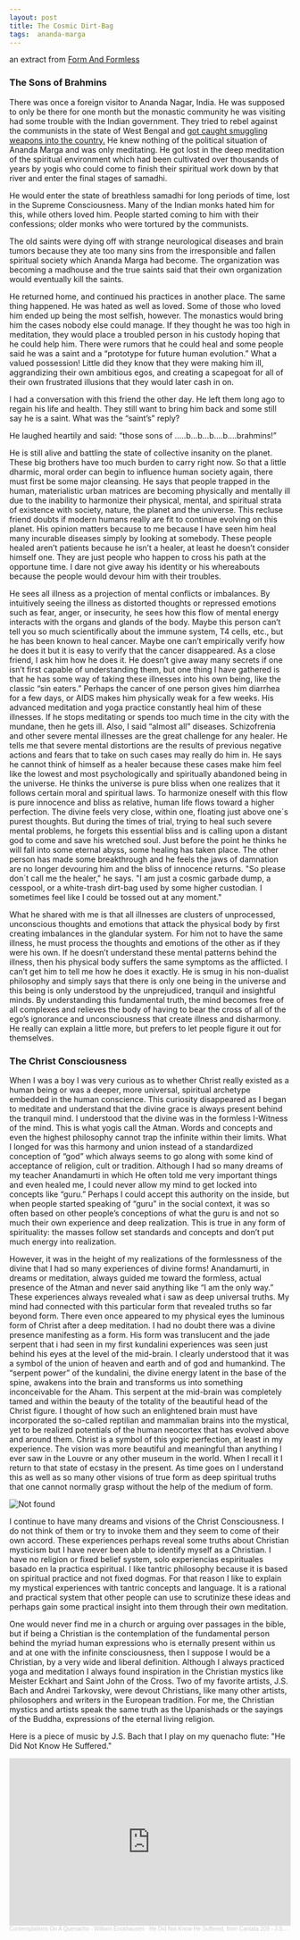 ```yaml
---
layout: post
title: The Cosmic Dirt-Bag
tags:  ananda-marga
---
```

an extract from <a href="https://williamenck.github.io/form-and-formless/">Form And Formless</a>

### The Sons of Brahmins

There was once a foreign visitor to Ananda Nagar, India. He was supposed to only be there for one month but the monastic community he was visiting had some trouble with the Indian government.  They tried to rebel against the communists in the state of West Bengal and <a href="https://williamenck.github.io/the-debate/">got caught smuggling weapons into the country.</a>  He knew nothing of the political situation of Ananda Marga and was only meditating.  He got lost in the deep meditation of the spiritual environment which had been cultivated over thousands of years by yogis who could come to finish their spiritual work down by that river and enter the final stages of samadhi.

He would enter the state of breathless samadhi for long periods of time, lost in the Supreme Consciousness. Many of the Indian monks hated him for this, while others loved him. People started coming to him with their confessions; older monks who were tortured by the communists.

The old saints were dying off with strange neurological diseases and brain tumors because they ate too many sins from the irresponsible and fallen spiritual society which Ananda Marga had become. The organization was becoming a madhouse and the true saints said that their own organization would eventually kill the saints.

He returned home, and continued his practices in another place. The same thing happened. He was hated as well as loved. Some of those who loved him ended up being the most selfish, however. The monastics would bring him the cases nobody else could manage. If they thought he was too high in meditation, they would place a troubled person in his custody hoping that he could help him. There were rumors that he could heal and some people said he was a saint and a “prototype for future human evolution.” What a valued possession! Little did they know that they were making him ill, aggrandizing their own ambitious egos, and creating a scapegoat for all of their own frustrated illusions that they would later cash in on.  

I had a conversation with this friend the other day. He left them long ago to regain his life and health. They still want to bring him back and some still say he is a saint. What was the “saint’s” reply?

He laughed heartily and said: “those sons of …..b…b…b….b….brahmins!”

He is still alive and battling the state of collective insanity on the planet. These big brothers have too much burden to carry right now. So that a little dharmic, moral order can begin to influence human society again, there must first be some major cleansing. He says that people trapped in the human, materialistic urban matrices are becoming physically and mentally ill due to the inability to harmonize their physical, mental, and spiritual strata of existence with society, nature, the planet and the universe. This recluse friend doubts if modern humans really are fit to continue evolving on this planet. His opinion matters because to me because I have seen him heal many incurable diseases simply by looking at somebody. These people healed aren’t patients because he isn’t a healer, at least he doesn’t consider himself one. They are just people who happen to cross his path at the opportune time. I dare not give away his identity or his whereabouts because the people would devour him with their troubles.

He sees all illness as a projection of mental conflicts or imbalances. By intuitively seeing the illness as distorted thoughts or repressed emotions such as fear, anger, or insecurity, he sees how this flow of mental energy interacts with the organs and glands of the body. Maybe this person can’t tell you so much scientifically about the immune system, T4 cells, etc., but he has been known to heal cancer. Maybe one can’t empirically verify how he does it but it is easy to verify that the cancer disappeared. As a close friend, I ask him how he does it. He doesn’t give away many secrets if one isn’t first capable of understanding them, but one thing I have gathered is that he has some way of taking these illnesses into his own being, like the classic “sin eaters.” Perhaps the cancer of one person gives him diarrhea for a few days, or AIDS makes him physically weak for a few weeks. His advanced meditation and yoga practice constantly heal him of these illnesses. If he stops meditating or spends too much time in the city with the mundane, then he gets ill.  Also, I said “almost all” diseases.  Schizofrenia and other severe mental illnesses are the great challenge for any healer.  He tells me that severe mental distortions are the results of previous negative actions and fears that to take on such cases may really do him in.  He says he cannot think of himself as a healer because these cases make him feel like the lowest and most psychologically and spiritually abandoned being in the universe.  He thinks the universe is pure bliss when one realizes that it follows certain moral and spiritual laws.  To harmonize oneself with this flow is pure innocence and bliss as relative, human life flows toward a higher perfection.  The divine feels very close, within one, floating just above one´s purest thoughts.  But during the times of trial, trying to heal such severe mental problems, he forgets this essential bliss and is calling upon a distant god to come and save his wretched soul.  Just before the point he thinks he will fall into some eternal abyss, some healing has taken place.  The other person has made some breakthrough and he feels the jaws of damnation are no longer devouring him and the bliss of innocence returns.  "So please don´t call me the healer," he says.  "I am just a cosmic garbade dump, a cesspool, or a white-trash dirt-bag used by some higher custodian.  I sometimes feel like I could be tossed out at any moment."

What he shared with me is that all illnesses are clusters of unprocessed, unconscious thoughts and emotions that attack the physical body by first creating imbalances in the glandular system. For him not to have the same illness, he must process the thoughts and emotions of the other as if they were his own. If he doesn’t understand these mental patterns behind the illness, then his physical body suffers the same symptoms as the afflicted. I can’t get him to tell me how he does it exactly. He is smug in his non-dualist philosophy and simply says that there is only one being in the universe and this being is only understood by the unprejudiced, tranquil and insightful minds. By understanding this fundamental truth, the mind becomes free of all complexes and relieves the body of having to bear the cross of all of the ego’s ignorance and unconsciousness that create illness and disharmony. He really can explain a little more, but prefers to let people figure it out for themselves.

### The Christ Consciousness 

When I was a boy I was very curious as to whether Christ really existed as a human being or was a deeper, more universal, spiritual archetype embedded in the human conscience. This curiosity disappeared as I began to meditate and understand that the divine grace is always present behind the tranquil mind. I understood that the divine was in the formless I-Witness of the mind. This is what yogis call the Atman. Words and concepts and even the highest philosophy cannot trap the infinite within their limits. What I longed for was this harmony and union instead of a standardized conception of “god” which always seems to go along with some kind of acceptance of religion, cult or tradition. Although I had so many dreams of my teacher Anandamurti in which He often told me very important things and even healed me, I could never allow my mind to get locked into concepts like “guru.” Perhaps I could accept this authority on the inside, but when people started speaking of “guru” in the social context, it was so often based on other people’s conceptions of what the guru is and not so much their own experience and deep realization. This is true in any form of spirituality: the masses follow set standards and concepts and don’t put much energy into realization.

However, it was in the height of my realizations of the formlessness of the divine that I had so many experiences of divine forms! Anandamurti, in dreams or meditation, always guided me toward the formless, actual presence of the Atman and never said anything like “I am the only way.” These experiences always revealed what i saw as deep universal truths. My mind had connected with this particular form that revealed truths so far beyond form. There even once appeared to my physical eyes the luminous form of Christ after a deep meditation. I had no doubt there was a divine presence manifesting as a form. His form was translucent and the jade serpent that i had seen in my first kundalini experiences was seen just behind his eyes at the level of the mid-brain. I clearly understood that it was a symbol of the union of heaven and earth and of god and humankind. The “serpent power” of the kundalini, the divine energy latent in the base of the spine, awakens into the brain and transforms us into something inconceivable for the Aham. This serpent at the mid-brain was completely tamed and within the beauty of the totality of the beautiful head of the Christ figure. I thought of how such an enlightened brain must have incorporated the so-called reptilian and mammalian brains into the mystical, yet to be realized potentials of the human neocortex that has evolved above and around them. Christ is a symbol of this yogic perfection, at least in my experience. The vision was more beautiful and meaningful than anything I ever saw in the Louvre or any other museum in the world. When I recall it I return to that state of ecstasy in the present. As time goes on I understand this as well as so many other visions of true form as deep spiritual truths that one cannot normally grasp without the help of the medium of form.

<img src="{{ 'assets/img/rublev.jpg' | relative_url }}" alt="Not found" />

I continue to have many dreams and visions of the Christ Consciousness. I do not think of them or try to invoke them and they seem to come of their own accord. These experiences perhaps reveal some truths about Christian mysticism but I have never been able to identify myself as a Christian.  I have no religion or fixed belief system, solo experiencias espirituales basado en la practica espiritual.  I like tantric philosophy because it is based on spiritual practice and not fixed dogmas.  For that reason I like to explain my mystical experiences with tantric concepts and language.  It is a rational and practical system that other people can use to scrutinize these ideas and perhaps gain some practical insight into them through their own meditation.  

One would never find me in a church or arguing over passages in the bible, but if being a Christian is the contemplation of the fundamental person behind the myriad human expressions who is eternally present within us and at one with the infinite consciousness, then I suppose I would be a Christian, by a very wide and liberal definition.  Although I always practiced yoga and meditation I always found inspiration in the Christian mystics like Meister Eckhart and Saint John of the Cross.  Two of my favorite artists, J.S. Bach and Andrei Tarkovsky, were devout Christians, like many other artists, philosophers and writers in the European tradition. For me, the Christian mystics and artists speak the same truth as the Upanishads or the sayings of the Buddha, expressions of the eternal living religion.

Here is a piece of music by J.S. Bach that I play on my quenacho flute: "He Did Not Know He Suffered."

<iframe width="100%" height="300" scrolling="no" frameborder="no" allow="autoplay" src="https://w.soundcloud.com/player/?url=https%3A//api.soundcloud.com/tracks/1077128917&color=%23ff5500&auto_play=false&hide_related=false&show_comments=true&show_user=true&show_reposts=false&show_teaser=true&visual=true"></iframe><div style="font-size: 10px; color: #cccccc;line-break: anywhere;word-break: normal;overflow: hidden;white-space: nowrap;text-overflow: ellipsis; font-family: Interstate,Lucida Grande,Lucida Sans Unicode,Lucida Sans,Garuda,Verdana,Tahoma,sans-serif;font-weight: 100;"><a href="https://soundcloud.com/user-227830798" title="Contemplations On A Quenacho - William Enckhausen" target="_blank" style="color: #cccccc; text-decoration: none;">Contemplations On A Quenacho - William Enckhausen</a> · <a href="https://soundcloud.com/user-227830798/he-did-not-know-he-suffered-from-cantata-209-js-bach" title="He Did Not Know He Suffered, from Cantata 209 - J.S. Bach" target="_blank" style="color: #cccccc; text-decoration: none;">He Did Not Know He Suffered, from Cantata 209 - J.S. Bach</a></div>


